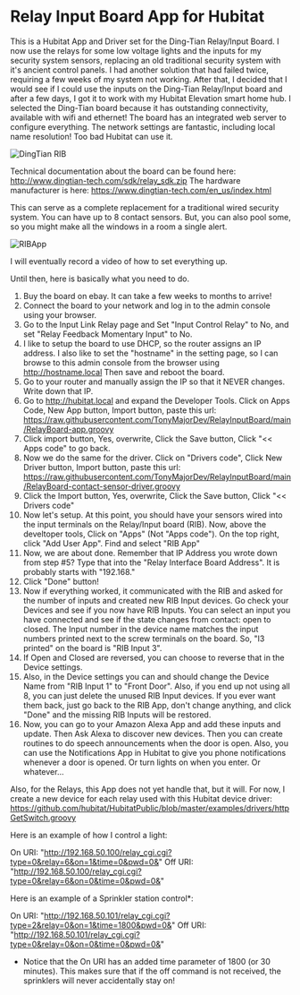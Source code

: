# Relay Input Board App for Hubitat

This is a Hubitat App and Driver set for the Ding-Tian Relay/Input Board.  I now use the relays for some low voltage lights and the inputs for my security system sensors, replacing an old traditional security system with it's ancient control panels.  I had another solution that had failed twice, requiring a few weeks of my system not working.  After that, I decided that I would see if I could use the inputs on the Ding-Tian Relay/Input board and after a few days, I got it to work with my Hubitat Elevation smart home hub.  I selected the Ding-Tian board because it has outstanding connectivity, available with wifi and ethernet!  The board has an integrated web server to configure everything.  The network settings are fantastic, including local name resolution!  Too bad Hubitat can use it.  

![DingTian RIB](https://user-images.githubusercontent.com/39914475/197233866-b245dfa0-b4ff-4789-b191-5ef039694b1d.jpg)

Technical documentation about the board can be found here: http://www.dingtian-tech.com/sdk/relay_sdk.zip
The hardware manufacturer is here: https://www.dingtian-tech.com/en_us/index.html

This can serve as a complete replacement for a traditional wired security system.  You can have up to 8 contact sensors.  But, you can also pool some, so you might make all the windows in a room a single alert. 

![RIBApp](https://user-images.githubusercontent.com/39914475/197240796-6e1ca5c8-efab-413c-903d-77e13c0825a0.jpg)

I will eventually record a video of how to set everything up.  

Until then, here is basically what you need to do.  

1. Buy the board on ebay.  It can take a few weeks to months to arrive!  
2. Connect the board to your network and log in to the admin console using your browser.  
3. Go to the Input Link Relay page and Set "Input Control Relay" to No, and set "Relay Feedback Momentary Input" to No.  
4. I like to setup the board to use DHCP, so the router assigns an IP address.  I also like to set the "hostname" in the setting page, so I can browse to this admin console from the browser using http://hostname.local  Then save and reboot the board.  
5. Go to your router and manually assign the IP so that it NEVER changes.  Write down that IP. 
6. Go to http://hubitat.local and expand the Developer Tools.  Click on Apps Code, New App button, Import button, paste this url: https://raw.githubusercontent.com/TonyMajorDev/RelayInputBoard/main/RelayBoard-app.groovy
7. Click import button, Yes, overwrite, Click the Save button, Click "<< Apps code" to go back.  
8. Now we do the same for the driver.  Click on "Drivers code", Click New Driver button, Import button, paste this url: https://raw.githubusercontent.com/TonyMajorDev/RelayInputBoard/main/RelayBoard-contact-sensor-driver.groovy
9. Click the Import button, Yes, overwrite, Click the Save button, Click "<< Drivers code"
10. Now let's setup.  At this point, you should have your sensors wired into the input terminals on the Relay/Input board (RIB).  Now, above the develtoper tools, Click on "Apps" (Not "Apps code").  On the top right, click "Add User App".  Find and select "RIB App"
11. Now, we are about done.  Remember that IP Address you wrote down from step #5?  Type that into the "Relay Interface Board Address".  It is probably starts with "192.168."  
12. Click "Done" button! 
13. Now if everything worked, it communicated with the RIB and asked for the number of inputs and created new RIB Input devices.  Go check your Devices and see if you now have RIB Inputs.  You can select an input you have connected and see if the state changes from contact: open to closed.  The Input number in the device name matches the input numbers printed next to the screw terminals on the board.  So, "I3 printed" on the board is "RIB Input 3".  
14. If Open and Closed are reversed, you can choose to reverse that in the Device settings.  
15. Also, in the Device settings you can and should change the Device Name from "RIB Input 1" to "Front Door".  Also, if you end up not using all 8, you can just delete the unused RIB Input devices.  If you ever want them back, just go back to the RIB App, don't change anything, and click "Done" and the missing RIB Inputs will be restored.  
16.  Now, you can go to your Amazon Alexa App and add these inputs and update.  Then Ask Alexa to discover new devices.  Then you can create routines to do speech announcements when the door is open.  Also, you can use the Notifications App in Hubitat to give you phone notifications whenever a door is opened.  Or turn lights on when you enter.  Or whatever...  

Also, for the Relays, this App does not yet handle that, but it will.  For now, I create a new device for each relay used with this Hubitat device driver:  https://github.com/hubitat/HubitatPublic/blob/master/examples/drivers/httpGetSwitch.groovy

Here is an example of how I control a light: 

On URI: "http://192.168.50.100/relay_cgi.cgi?type=0&relay=6&on=1&time=0&pwd=0&"
Off URI: "http://192.168.50.100/relay_cgi.cgi?type=0&relay=6&on=0&time=0&pwd=0&"

Here is an example of a Sprinkler station control*:

On URI: "http://192.168.50.101/relay_cgi.cgi?type=2&relay=0&on=1&time=1800&pwd=0&"
Off URI: "http://192.168.50.101/relay_cgi.cgi?type=0&relay=0&on=0&time=0&pwd=0&"

* Notice that the On URI has an added time parameter of 1800 (or 30 minutes).  This makes sure that if the off command is not received, the sprinklers will never accidentally stay on! 
